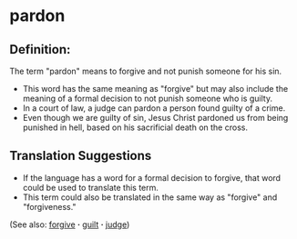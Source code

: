 # pardon #

## Definition: ##

The term "pardon" means to forgive and not punish someone for his sin. 

* This word has the same meaning as "forgive" but may also include the meaning of a formal decision to not punish someone who is guilty.
* In a court of law, a judge can pardon a person found guilty of a crime.
* Even though we are guilty of sin, Jesus Christ pardoned us from being punished in hell, based on his sacrificial death on the cross.

## Translation Suggestions ##

* If the language has a word for a formal decision to forgive, that word could be used to translate this term.
* This term could also be translated in the same way as "forgive" and "forgiveness."

(See also: [forgive](../kt/forgive.md) **·** [guilt](../kt/guilt.md) **·** [judge](../kt/judge.md))

